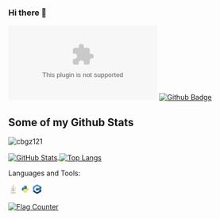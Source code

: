 ### Hi there 👋

<!--
**cbgz121/cbgz121** is a ✨ _special_ ✨ repository because its `README.md` (this file) appears on your GitHub profile.

Here are some ideas to get you started:

- 🔭 I’m currently working on ...
- 🌱 I’m currently learning ...
- 👯 I’m looking to collaborate on ...
- 🤔 I’m looking for help with ...
- 💬 Ask me about ...
- 📫 How to reach me: ...
- 😄 Pronouns: ...
- ⚡ Fun fact: ...
-->

[![Mail Badge](https://img.shields.io/badge/-1173960494@qq.com?style=flat&logo=Gmail&logoColor=white&link=1173960494@qq.com)](mailto:11812109@mail.sustech.edu.cn) [![Github Badge](https://img.shields.io/badge/-cbgz121-grey?style=flat&logo=github&logoColor=white&link=https://github.com/cbgz121/)](https://www.github.com/cbgz121/)
## Some of my Github Stats
<p align=left> <img src=https://komarev.com/ghpvc/?username=cbgz121 alt=cbgz121 /> </p>

<a href="https://github.com/cbgz121">
  <img align="center" alt="GitHub Stats" src="https://github-readme-stats.vercel.app/api?username=cbgz121&show_icons=true&include_all_commits=true" />
</a>
<a href="https://github.com/cbgz121">
  <img align="center" alt="Top Langs" src="https://github-readme-stats.vercel.app/api/top-langs/?username=cbgz121&layout=compact" />
</a>

Languages and Tools:

<code><img height="20" src="https://raw.githubusercontent.com/github/explore/80688e429a7d4ef2fca1e82350fe8e3517d3494d/topics/java/java.png" alt="golang"></code>
<code><img height="20" src="https://raw.githubusercontent.com/github/explore/80688e429a7d4ef2fca1e82350fe8e3517d3494d/topics/python/python.png" alt="python"></code>
<code><img height="20" src="https://raw.githubusercontent.com/github/explore/80688e429a7d4ef2fca1e82350fe8e3517d3494d/topics/cpp/cpp.png" alt="HTML"></code>


<!--
**Ryyyc/ryyyc** is a ✨ _special_ ✨ repository because its `README.md` (this file) appears on your GitHub profile.

Here are some ideas to get you started:

- 🔭 I’m currently working on ...
- 🌱 I’m currently learning ...
- 👯 I’m looking to collaborate on ...
- 🤔 I’m looking for help with ...
- 💬 Ask me about ...
- 📫 How to reach me: ...
- 😄 Pronouns: ...
- ⚡ Fun fact: ...
-->

<a href="https://info.flagcounter.com/mTVY"><img src="https://s11.flagcounter.com/count2/mTVY/bg_FFFFFF/txt_000000/border_CCCCCC/columns_2/maxflags_10/viewers_0/labels_0/pageviews_0/flags_0/percent_0/" alt="Flag Counter" border="0"></a>
